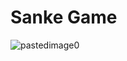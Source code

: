 # Sanke Game

![pastedimage0](https://user-images.githubusercontent.com/37632366/40276139-0fb7fe70-5c3d-11e8-8f64-68f994df90b8.png)
